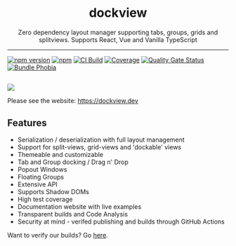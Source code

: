 <div align="center">
<h1>dockview</h1>

<p>Zero dependency layout manager supporting tabs, groups, grids and splitviews. Supports React, Vue and Vanilla TypeScript</p>

</div>

---

[![npm version](https://badge.fury.io/js/dockview-core.svg)](https://www.npmjs.com/package/dockview-core)
[![npm](https://img.shields.io/npm/dm/dockview-core)](https://www.npmjs.com/package/dockview-core)
[![CI Build](https://github.com/mathuo/dockview/workflows/CI/badge.svg)](https://github.com/mathuo/dockview/actions?query=workflow%3ACI)
[![Coverage](https://sonarcloud.io/api/project_badges/measure?project=mathuo_dockview&metric=coverage)](https://sonarcloud.io/summary/overall?id=mathuo_dockview)
[![Quality Gate Status](https://sonarcloud.io/api/project_badges/measure?project=mathuo_dockview&metric=alert_status)](https://sonarcloud.io/summary/overall?id=mathuo_dockview)
[![Bundle Phobia](https://badgen.net/bundlephobia/minzip/dockview-core)](https://bundlephobia.com/result?p=dockview-core)

##

![](packages/docs/static/img/splashscreen.gif)

Please see the website: https://dockview.dev

## Features

-   Serialization / deserialization with full layout management
-   Support for split-views, grid-views and 'dockable' views
-   Themeable and customizable
-   Tab and Group docking / Drag n' Drop
-   Popout Windows
-   Floating Groups
-   Extensive API
-   Supports Shadow DOMs
-   High test coverage
-   Documentation website with live examples
-   Transparent builds and Code Analysis
-   Security at mind - verifed publishing and builds through GitHub Actions

Want to verify our builds? Go [here](https://www.npmjs.com/package/dockview#Provenance).
